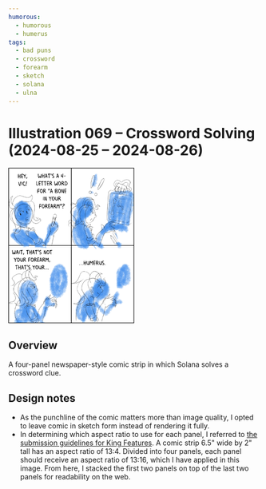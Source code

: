 ```yaml
---
humorous:
  - humorous
  - humerus
tags:
  - bad puns
  - crossword
  - forearm
  - sketch
  - solana
  - ulna
---
```


# Illustration 069 – Crossword Solving (2024-08-25 – 2024-08-26)

<img src="assets/2024-08-25_image-207.png" style="width: 50%;">

## Overview

A four-panel newspaper-style comic strip in which Solana solves a crossword clue.

## Design notes

- As the punchline of the comic matters more than image quality, I opted to leave comic in sketch form instead of rendering it fully.
- In determining which aspect ratio to use for each panel, I referred to [the submission guidelines for King Features](https://kingfeatures.com/contact-us-submission-guidelines/). A comic strip 6.5" wide by 2" tall has an aspect ratio of 13:4. Divided into four panels, each panel should receive an aspect ratio of 13:16, which I have applied in this image. From here, I stacked the first two panels on top of the last two panels for readability on the web.
